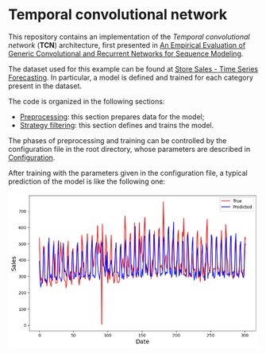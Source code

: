 # Temporal convolutional network

This repository contains an implementation of the *Temporal convolutional network* (**TCN**) architecture, first presented in [An Empirical Evaluation of Generic Convolutional and Recurrent Networks
for Sequence Modeling](https://arxiv.org/pdf/1803.01271).

The dataset used for this example can be found at [Store Sales - Time Series Forecasting](https://www.kaggle.com/competitions/store-sales-time-series-forecasting/). In particular, a model is defined and trained for each category present in the dataset.

The code is organized in the following sections:

- [Preprocessing](./doc_preprocess.md): this section prepares data for the model;
- [Strategy filtering](./doc_model.md): this section defines and trains the model.

The phases of preprocessing and training can be controlled by the configuration file in the root directory, whose parameters are described in [Configuration](./doc_config.md).

After training with the parameters given in the configuration file, a typical prediction of the model is like the following one:

![Alt text](./figures_for_readme/result.png "a")